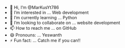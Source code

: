 - 👋 Hi, I’m @MarKusYt786
- 👀 I’m interested in ... Web development 
- 🌱 I’m currently learning ... Python
- 💞️ I’m looking to collaborate on ... website development 
- 📫 How to reach me ... on GitHub 
- 😄 Pronouns: ... Yeswanth 
- ⚡ Fun fact: ... Catch me if you can!!

<!---
MarKusYt786/MarKusYt786 is a ✨ special ✨ repository because its `README.md` (this file) appears on your GitHub profile.
You can click the Preview link to take a look at your changes.
--->

